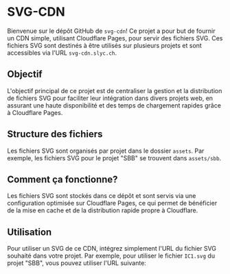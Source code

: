 # SVG-CDN

Bienvenue sur le dépôt GitHub de `svg-cdn`! Ce projet a pour but de fournir un CDN simple, utilisant Cloudflare Pages, pour servir des fichiers SVG. Ces fichiers SVG sont destinés à être utilisés sur plusieurs projets et sont accessibles via l'URL `svg-cdn.slyc.ch`.

## Objectif

L'objectif principal de ce projet est de centraliser la gestion et la distribution de fichiers SVG pour faciliter leur intégration dans divers projets web, en assurant une haute disponibilité et des temps de chargement rapides grâce à Cloudflare Pages.

## Structure des fichiers

Les fichiers SVG sont organisés par projet dans le dossier `assets`. Par exemple, les fichiers SVG pour le projet "SBB" se trouvent dans `assets/sbb`.

## Comment ça fonctionne?

Les fichiers SVG sont stockés dans ce dépôt et sont servis via une configuration optimisée sur Cloudflare Pages, ce qui permet de bénéficier de la mise en cache et de la distribution rapide propre à Cloudflare.

## Utilisation

Pour utiliser un SVG de ce CDN, intégrez simplement l'URL du fichier SVG souhaité dans votre projet. Par exemple, pour utiliser le fichier `IC1.svg` du projet "SBB", vous pouvez utiliser l'URL suivante:

